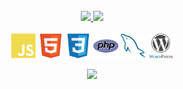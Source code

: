 <!--
**arthurgit1/arthurgit1** is a ✨ _special_ ✨ repository because its `README.md` (this file) appears on your GitHub profile.

Here are some ideas to get you started:

- 🔭 I’m currently working on ...
- 🌱 I’m currently learning ...
- 👯 I’m looking to collaborate on ...
- 🤔 I’m looking for help with ...
- 💬 Ask me about ...
- 📫 How to reach me: ...
- 😄 Pronouns: ...
- ⚡ Fun fact: ...
-->


<div align="center"><br>
  <a href="https://github.com/arthurgit1">
    <img height="150px" src="https://github-readme-streak-stats.herokuapp.com/?user=arthurgit1&theme=dark&hide_border=true" />
    <img height='150px' src='https://github-readme-stats.vercel.app/api/top-langs/?username=arthurgit1&layout=compact&theme=dark&hide_border=true' />
  </a>
  <br>
</div>

<div align="center"><br>

  <img align="center" alt="Js" height="40" width="40" src="https://raw.githubusercontent.com/devicons/devicon/master/icons/javascript/javascript-plain.svg">
  <img align="center" alt="HTML" height="40" width="40" src="https://raw.githubusercontent.com/devicons/devicon/master/icons/html5/html5-original.svg">
  <img align="center" alt="CSS" height="40" width="40" src="https://raw.githubusercontent.com/devicons/devicon/master/icons/css3/css3-original.svg">
  <img align="center" alt="PHP" height="40" width="40" src="https://raw.githubusercontent.com/devicons/devicon/master/icons/php/php-original.svg">
  <img align="center" alt="MySQL" height="40" width="40" src="https://raw.githubusercontent.com/devicons/devicon/master/icons/mysql/mysql-original.svg">
  <img align="center" alt="WordPress" height="40" width="40" src="https://raw.githubusercontent.com/devicons/devicon/master/icons/wordpress/wordpress-original.svg">
  <br>
</div>

<div align="center"><br>
  <a href="https://www.linkedin.com/in/arthurgit1/" target="_blank"><img src="https://img.shields.io/badge/-LinkedIn-%230077B5?style=for-the-badge&logo=linkedin&logoColor=white" target="_blank"></a>
  <br>
</div>
